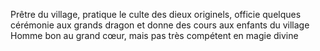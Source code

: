 


Prêtre du village, pratique le culte des dieux originels, officie quelques cérémonie aux grands dragon et donne des cours aux enfants du village
Homme bon au grand cœur, mais pas très compétent en magie divine